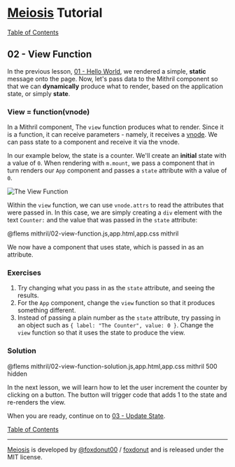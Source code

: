# [Meiosis](https://meiosis.js.org) Tutorial

[Table of Contents](toc.html)

## 02 - View Function

In the previous lesson, [01 - Hello World](01-hello-world-mithril.html), we rendered a simple,
**static** message onto the page. Now, let's pass data to the Mithril component so that we can
**dynamically** produce what to render, based on the application state, or simply **state**.

### View = function(vnode)

In a Mithril component, The `view` function produces what to render. Since it is a function,
it can receive parameters - namely, it receives a [vnode](https://mithril.js.org/vnodes.html).
We can pass state to a component and receive it via the vnode.

In our example below, the state is a counter. We'll create an **initial** state with a value of
`0`. When rendering with `m.mount`, we pass a component that in turn renders our `App` component
and passes a `state` attribute with a value of `0`.

![The View Function](02-view-function-01.svg)

Within the `view` function, we can use `vnode.attrs` to read the attributes that were passed in.
In this case, we are simply creating a `div` element with the text `Counter:` and the value that
was passed in the `state` attribute:

@flems mithril/02-view-function.js,app.html,app.css mithril

We now have a component that uses state, which is passed in as an attribute.

### Exercises

1. Try changing what you pass in as the `state` attribute, and seeing the results.
1. For the `App` component, change the `view` function so that it produces something different.
1. Instead of passing a plain number as the `state` attribute, try passing in an object such as
`{ label: "The Counter", value: 0 }`. Change the `view` function so that it uses the
state to produce the view.

### Solution

@flems mithril/02-view-function-solution.js,app.html,app.css mithril 500 hidden

In the next lesson, we will learn how to let the user increment the counter by clicking on a
button. The button will trigger code that adds 1 to the state and re-renders the view.

When you are ready, continue on to [03 - Update State](03-update-state-mithril.html).

[Table of Contents](toc.html)

-----

[Meiosis](https://meiosis.js.org) is developed by [@foxdonut00](http://twitter.com/foxdonut00) / [foxdonut](https://github.com/foxdonut) and is released under the MIT license.
